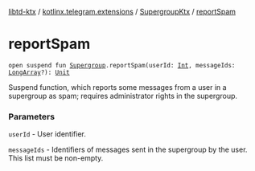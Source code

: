 [libtd-ktx](../../index.md) / [kotlinx.telegram.extensions](../index.md) / [SupergroupKtx](index.md) / [reportSpam](./report-spam.md)

# reportSpam

`open suspend fun `[`Supergroup`](https://tdlibx.github.io/td/docs/org/drinkless/td/libcore/telegram/TdApi/Supergroup.html)`.reportSpam(userId: `[`Int`](https://kotlinlang.org/api/latest/jvm/stdlib/kotlin/-int/index.html)`, messageIds: `[`LongArray`](https://kotlinlang.org/api/latest/jvm/stdlib/kotlin/-long-array/index.html)`?): `[`Unit`](https://kotlinlang.org/api/latest/jvm/stdlib/kotlin/-unit/index.html)

Suspend function, which reports some messages from a user in a supergroup as spam; requires
administrator rights in the supergroup.

### Parameters

`userId` - User identifier.

`messageIds` - Identifiers of messages sent in the supergroup by the user. This list must be
non-empty.